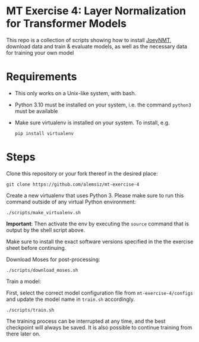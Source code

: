 # MT Exercise 4: Layer Normalization for Transformer Models

This repo is a collection of scripts showing how to install [JoeyNMT](https://github.com/joeynmt/joeynmt), download
data and train & evaluate models, as well as the necessary data for training your own model

# Requirements

- This only works on a Unix-like system, with bash.
- Python 3.10 must be installed on your system, i.e. the command `python3` must be available
- Make sure virtualenv is installed on your system. To install, e.g.

    `pip install virtualenv`

# Steps

Clone this repository or your fork thereof in the desired place:

    git clone https://github.com/alemsiz/mt-exercise-4

Create a new virtualenv that uses Python 3. Please make sure to run this command outside of any virtual Python environment:

    ./scripts/make_virtualenv.sh

**Important**: Then activate the env by executing the `source` command that is output by the shell script above.

Make sure to install the exact software versions specified in the the exercise sheet before continuing.

Download Moses for post-processing:

    ./scripts/download_moses.sh


Train a model:

First, select the correct model configuration file from `mt-exercise-4/configs` and update the model name in `train.sh` accordingly.

    ./scripts/train.sh

The training process can be interrupted at any time, and the best checkpoint will always be saved. It is also possible to continue training from there later on.
